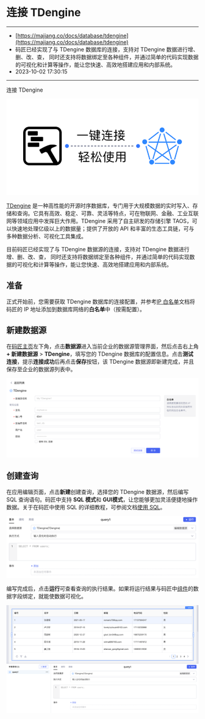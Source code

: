 # 连接 TDengine

---

* [https://majiang.co/docs/database/tdengine](https://majiang.co/docs/database/tdengine)
* 码匠已经实现了与 TDengine 数据库的连接，支持对 TDengine 数据进行增、删、改、查， 同时还支持将数据绑定至各种组件，并通过简单的代码实现数据的可视化和计算等操作，能让您快速、高效地搭建应用和内部系统。
* 2023-10-02 17:30:15

---

连接 TDengine

​![](assets/1-20231002173015-nya1o7e.png)​

[TDengine](https://www.taosdata.com/) 是一种高性能的开源时序数据库，专门用于大规模数据的实时写入、存储和查询。它具有高效、稳定、可靠、灵活等特点，可在物联网、金融、工业互联网等领域应用中发挥巨大作用。TDengine 采用了自主研发的存储引擎 TAOS，可以快速地处理亿级以上的数据量；提供了开放的 API 和丰富的生态工具链，可与多种数据分析、可视化工具集成。

目前码匠已经实现了与 TDengine 数据源的连接，支持对 TDengine 数据进行增、删、改、查， 同时还支持将数据绑定至各种组件，并通过简单的代码实现数据的可视化和计算等操作，能让您快速、高效地搭建应用和内部系统。

## 准备

正式开始前，您需要获取 TDengine 数据库的连接配置，并参考[IP 白名单](https://majiang.co/docs/ip-allowlist)文档将码匠的 IP 地址添加到数据库网络的**白名单**中（按需配置）。

## 新建数据源

在[码匠主页](https://cloud.majiang.co/apps)左下角，点击**数据源**进入当前企业的数据源管理界面，然后点击右上角 **+ 新建数据源** > ​**TDengine**​，填写您的 TDengine 数据库的配置信息。点击​**测试连接**​，提示**连接成功**后再点击**保存**按钮，该 TDengine 数据源即新建完成，并且保存至企业的数据源列表中。

​![](assets/2-20231002173015-11m6121.png)​

## 创建查询

在应用编辑页面，点击**新建**创建查询，选择您的 TDengine 数据源，然后编写 SQL 查询语句。码匠中支持 **SQL 模式**和 **GUI模式**​，让您能够更加灵活便捷地操作数据。关于在码匠中使用 SQL 的详细教程，可参阅文档[使用 SQL](https://majiang.co/docs/using-sql)。

​![](assets/3-20231002173015-1w2jly6.png)​

编写完成后，点击**运行**可查看查询的执行结果。如果将运行结果与码匠中[组件](https://majiang.co/docs/component-guides)的数据字段绑定，就能使数据可视化。

​![](assets/4-20231002173015-g88i77p.png)​
